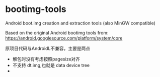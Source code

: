 bootimg-tools
=============

Android boot.img creation and extraction tools (also MinGW compatible)

Based on the original Android bootimg tools from:
  https://android.googlesource.com/platform/system/core

原项目代码与AndroidL不兼容，主要是两点
* 解包时没有考虑按照pagesize对齐
* 不支持 dt.img,也就是 data device tree
* 
